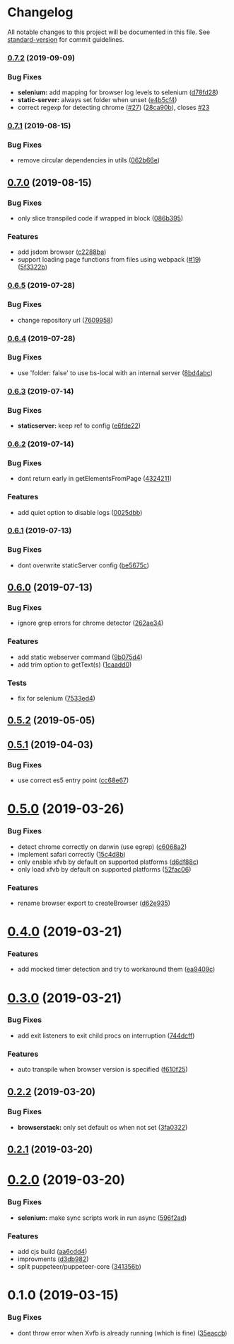 # Changelog

All notable changes to this project will be documented in this file. See [standard-version](https://github.com/conventional-changelog/standard-version) for commit guidelines.

### [0.7.2](https://github.com/nuxt/tib/compare/v0.7.1...v0.7.2) (2019-09-09)


### Bug Fixes

* **selenium:** add mapping for browser log levels to selenium ([d78fd28](https://github.com/nuxt/tib/commit/d78fd28))
* **static-server:** always set folder when unset ([e4b5cf4](https://github.com/nuxt/tib/commit/e4b5cf4))
* correct regexp for detecting chrome ([#27](https://github.com/nuxt/tib/issues/27)) ([28ca90b](https://github.com/nuxt/tib/commit/28ca90b)), closes [#23](https://github.com/nuxt/tib/issues/23)

### [0.7.1](https://github.com/nuxt/tib/compare/v0.7.0...v0.7.1) (2019-08-15)


### Bug Fixes

* remove circular dependencies in utils ([062b66e](https://github.com/nuxt/tib/commit/062b66e))

## [0.7.0](https://github.com/nuxt/tib/compare/v0.6.5...v0.7.0) (2019-08-15)


### Bug Fixes

* only slice transpiled code if wrapped in block ([086b395](https://github.com/nuxt/tib/commit/086b395))


### Features

* add jsdom browser ([c2288ba](https://github.com/nuxt/tib/commit/c2288ba))
* support loading page functions from files using webpack ([#19](https://github.com/nuxt/tib/issues/19)) ([5f3322b](https://github.com/nuxt/tib/commit/5f3322b))

### [0.6.5](https://github.com/nuxt/tib/compare/v0.6.4...v0.6.5) (2019-07-28)


### Bug Fixes

* change repository url ([7609958](https://github.com/nuxt/tib/commit/7609958))



### [0.6.4](https://github.com/nuxt/tib/compare/v0.6.3...v0.6.4) (2019-07-28)


### Bug Fixes

* use 'folder: false' to use bs-local with an internal server ([8bd4abc](https://github.com/nuxt/tib/commit/8bd4abc))



### [0.6.3](https://github.com/nuxt/tib/compare/v0.6.2...v0.6.3) (2019-07-14)


### Bug Fixes

* **staticserver:** keep ref to config ([e6fde22](https://github.com/nuxt/tib/commit/e6fde22))



### [0.6.2](https://github.com/nuxt/tib/compare/v0.6.1...v0.6.2) (2019-07-14)


### Bug Fixes

* dont return early in getElementsFromPage ([4324211](https://github.com/nuxt/tib/commit/4324211))


### Features

* add quiet option to disable logs ([0025dbb](https://github.com/nuxt/tib/commit/0025dbb))



### [0.6.1](https://github.com/nuxt/tib/compare/v0.6.0...v0.6.1) (2019-07-13)


### Bug Fixes

* dont overwrite staticServer config ([be5675c](https://github.com/nuxt/tib/commit/be5675c))



## [0.6.0](https://github.com/nuxt/tib/compare/v0.5.2...v0.6.0) (2019-07-13)


### Bug Fixes

* ignore grep errors for chrome detector ([262ae34](https://github.com/nuxt/tib/commit/262ae34))


### Features

* add static webserver command ([9b075d4](https://github.com/nuxt/tib/commit/9b075d4))
* add trim option to getText(s) ([1caadd0](https://github.com/nuxt/tib/commit/1caadd0))


### Tests

* fix for selenium ([7533ed4](https://github.com/nuxt/tib/commit/7533ed4))



## [0.5.2](https://github.com/nuxt/tib/compare/v0.5.1...v0.5.2) (2019-05-05)



## [0.5.1](https://github.com/nuxt/tib/compare/v0.5.0...v0.5.1) (2019-04-03)


### Bug Fixes

* use correct es5 entry point ([cc68e67](https://github.com/nuxt/tib/commit/cc68e67))



# [0.5.0](https://github.com/nuxt/tib/compare/v0.4.0...v0.5.0) (2019-03-26)


### Bug Fixes

* detect chrome correctly on darwin (use egrep) ([c6068a2](https://github.com/nuxt/tib/commit/c6068a2))
* implement safari correctly ([15c4d8b](https://github.com/nuxt/tib/commit/15c4d8b))
* only enable xfvb by default on supported platforms ([d6df88c](https://github.com/nuxt/tib/commit/d6df88c))
* only load xfvb by default on supported platforms ([52fac06](https://github.com/nuxt/tib/commit/52fac06))


### Features

* rename browser export to createBrowser ([d62e935](https://github.com/nuxt/tib/commit/d62e935))



# [0.4.0](https://github.com/nuxt/tib/compare/v0.3.0...v0.4.0) (2019-03-21)


### Features

* add mocked timer detection and try to workaround them ([ea9409c](https://github.com/nuxt/tib/commit/ea9409c))



# [0.3.0](https://github.com/nuxt/tib/compare/v0.2.2...v0.3.0) (2019-03-21)


### Bug Fixes

* add exit listeners to exit child procs on interruption ([744dcff](https://github.com/nuxt/tib/commit/744dcff))


### Features

* auto transpile when browser version is specified ([f610f25](https://github.com/nuxt/tib/commit/f610f25))



## [0.2.2](https://github.com/nuxt/tib/compare/v0.2.1...v0.2.2) (2019-03-20)


### Bug Fixes

* **browserstack:** only set default os when not set ([3fa0322](https://github.com/nuxt/tib/commit/3fa0322))



## [0.2.1](https://github.com/nuxt/tib/compare/v0.2.0...v0.2.1) (2019-03-20)



# [0.2.0](https://github.com/nuxt/tib/compare/v0.1.0...v0.2.0) (2019-03-20)


### Bug Fixes

* **selenium:** make sync scripts work in run async ([596f2ad](https://github.com/nuxt/tib/commit/596f2ad))


### Features

* add cjs build ([aa6cdd4](https://github.com/nuxt/tib/commit/aa6cdd4))
* improvments ([d3db982](https://github.com/nuxt/tib/commit/d3db982))
* split puppeteer/puppeteer-core ([341356b](https://github.com/nuxt/tib/commit/341356b))



# 0.1.0 (2019-03-15)


### Bug Fixes

* dont throw error when Xvfb is already running (which is fine) ([35eaccb](https://github.com/nuxt/tib/commit/35eaccb))
